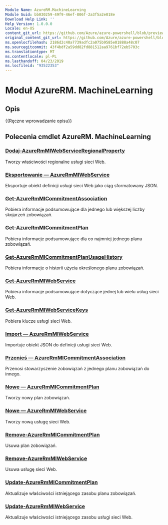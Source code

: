 ```yaml
---
Module Name: AzureRM.MachineLearning
Module Guid: bb030259-49f9-46ef-806f-2a3f5a2e018e
Download Help Link: ''
Help Version: 1.0.0.0
Locale: en-US
content_git_url: https://github.com/Azure/azure-powershell/blob/preview/src/ResourceManager/MachineLearning/Commands.MachineLearning/help/AzureRM.MachineLearning.md
original_content_git_url: https://github.com/Azure/azure-powershell/blob/preview/src/ResourceManager/MachineLearning/Commands.MachineLearning/help/AzureRM.MachineLearning.md
ms.openlocfilehash: 2186d2c40a7739adfc2a075b9585e01888a48c07
ms.sourcegitcommit: 43f4bdf2a59dd82fd881512aa9761bf72eb5703c
ms.translationtype: MT
ms.contentlocale: pl-PL
ms.lasthandoff: 04/23/2019
ms.locfileid: "93522353"
---
```

# Moduł AzureRM. MachineLearning
## Opis
{{Ręczne wprowadzanie opisu}}

## Polecenia cmdlet AzureRM. MachineLearning
### [Dodaj-AzureRmMlWebServiceRegionalProperty](Add-AzureRmMlWebServiceRegionalProperty.md)
Tworzy właściwości regionalne usługi sieci Web.

### [Eksportowanie — AzureRmMlWebService](Export-AzureRmMlWebService.md)
Eksportuje obiekt definicji usługi sieci Web jako ciąg sformatowany JSON.

### [Get-AzureRmMlCommitmentAssociation](Get-AzureRmMlCommitmentAssociation.md)
Pobiera informacje podsumowujące dla jednego lub większej liczby skojarzeń zobowiązań.

### [Get-AzureRmMlCommitmentPlan](Get-AzureRmMlCommitmentPlan.md)
Pobiera informacje podsumowujące dla co najmniej jednego planu zobowiązań.

### [Get-AzureRmMlCommitmentPlanUsageHistory](Get-AzureRmMlCommitmentPlanUsageHistory.md)
Pobiera informacje o historii użycia określonego planu zobowiązań.

### [Get-AzureRmMlWebService](Get-AzureRmMlWebService.md)
Pobiera informacje podsumowujące dotyczące jednej lub wielu usług sieci Web.

### [Get-AzureRmMlWebServiceKeys](Get-AzureRmMlWebServiceKeys.md)
Pobiera klucze usługi sieci Web.

### [Import — AzureRmMlWebService](Import-AzureRmMlWebService.md)
Importuje obiekt JSON do definicji usługi sieci Web.

### [Przenieś — AzureRmMlCommitmentAssociation](Move-AzureRmMlCommitmentAssociation.md)
Przenosi stowarzyszenie zobowiązań z jednego planu zobowiązań do innego.

### [Nowe — AzureRmMlCommitmentPlan](New-AzureRmMlCommitmentPlan.md)
Tworzy nowy plan zobowiązań.

### [Nowe — AzureRmMlWebService](New-AzureRmMlWebService.md)
Tworzy nową usługę sieci Web.

### [Remove-AzureRmMlCommitmentPlan](Remove-AzureRmMlCommitmentPlan.md)
Usuwa plan zobowiązań.

### [Remove-AzureRmMlWebService](Remove-AzureRmMlWebService.md)
Usuwa usługę sieci Web.

### [Update-AzureRmMlCommitmentPlan](Update-AzureRmMlCommitmentPlan.md)
Aktualizuje właściwości istniejącego zasobu planu zobowiązań.

### [Update-AzureRmMlWebService](Update-AzureRmMlWebService.md)
Aktualizuje właściwości istniejącego zasobu usługi sieci Web.

